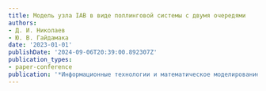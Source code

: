 ```yaml
---
title: Модель узла IAB в виде поллинговой системы с двумя очередями
authors:
- Д. И. Николаев
- Ю. В. Гайдамака
date: '2023-01-01'
publishDate: '2024-09-06T20:39:00.892307Z'
publication_types:
- paper-conference
publication: '*Информационные технологии и математическое моделирование (ITMM 2023)*'
---
```

